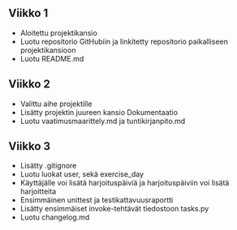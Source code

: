 ## Viikko 1

- Aloitettu projektikansio
- Luotu repositorio GitHubiin ja linkitetty repositorio paikalliseen projektikansioon
- Luotu README.md

## Viikko 2

- Valittu aihe projektille
- Lisätty projektin juureen kansio Dokumentaatio
- Luotu vaatimusmaarittely.md ja tuntikirjanpito.md

## Viikko 3

- Lisätty .gitignore
- Luotu luokat user, sekä exercise_day
- Käyttäjälle voi lisätä harjoituspäiviä ja harjoituspäiviin voi lisätä harjoitteita
- Ensimmäinen unittest ja testikattavuusraportti
- Lisätty ensimmäiset invoke-tehtävät tiedostoon tasks.py
- Luotu changelog.md
